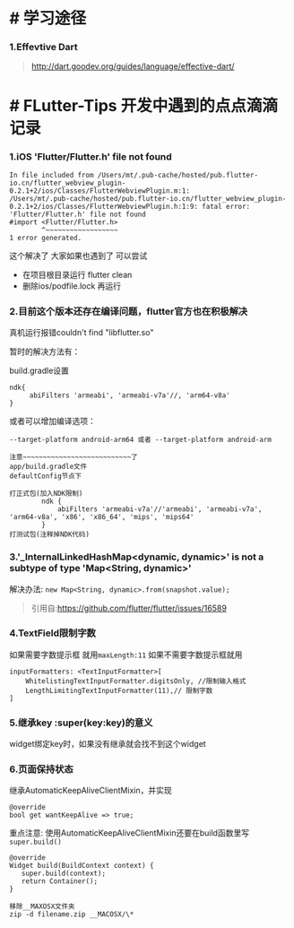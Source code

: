 # # 学习途径
   ### 1.Effevtive Dart
   >http://dart.goodev.org/guides/language/effective-dart/
# # FLutter-Tips 开发中遇到的点点滴滴记录
### 1.iOS 'Flutter/Flutter.h' file not found
    In file included from /Users/mt/.pub-cache/hosted/pub.flutter-io.cn/flutter_webview_plugin-0.2.1+2/ios/Classes/FlutterWebviewPlugin.m:1:
    /Users/mt/.pub-cache/hosted/pub.flutter-io.cn/flutter_webview_plugin-0.2.1+2/ios/Classes/FlutterWebviewPlugin.h:1:9: fatal error: 'Flutter/Flutter.h' file not found
    #import <Flutter/Flutter.h>
            ^~~~~~~~~~~~~~~~~~~
    1 error generated.
   
这个解决了 大家如果也遇到了 可以尝试
* 在项目根目录运行 flutter clean  
*  删除ios/podfile.lock 再运行

### 2.目前这个版本还存在编译问题，flutter官方也在积极解决
真机运行报错couldn't find "libflutter.so"

暂时的解决方法有：

build.gradle设置

```
ndk{
     abiFilters 'armeabi', 'armeabi-v7a'//, 'arm64-v8a'
}
```

或者可以增加编译选项：

```
--target-platform android-arm64 或者 --target-platform android-arm
```

```
注意~~~~~~~~~~~~~~~~~~~~~~~~~~~了
app/build.gradle文件
defaultConfig节点下

打正式包(加入NDK限制)
        ndk {
            abiFilters 'armeabi-v7a'//'armeabi', 'armeabi-v7a', 'arm64-v8a', 'x86', 'x86_64', 'mips', 'mips64'
        }
打测试包(注释掉NDK代码)
```
### 3.'_InternalLinkedHashMap<dynamic, dynamic>' is not a subtype of type 'Map<String, dynamic>' 
解决办法: ``new Map<String, dynamic>.from(snapshot.value);``

> 引用自:https://github.com/flutter/flutter/issues/16589

### 4.TextField限制字数
如果需要字数提示框 就用``maxLength:11``
如果不需要字数提示框就用 

```
inputFormatters: <TextInputFormatter>[
    WhitelistingTextInputFormatter.digitsOnly, //限制输入格式
    LengthLimitingTextInputFormatter(11),// 限制字数
]
```
### 5.继承key  :super(key:key)的意义
widget绑定key时，如果没有继承就会找不到这个widget

### 6.页面保持状态
   继承AutomaticKeepAliveClientMixin，并实现
   ```
   @override
   bool get wantKeepAlive => true;
   ```
   重点注意: 使用AutomaticKeepAliveClientMixin还要在build函数里写``super.build()``
   ```
   @override
   Widget build(BuildContext context) {
      super.build(context);
      return Container();
   }
   ```

```
移除__MAXOSX文件夹
zip -d filename.zip __MACOSX/\*
```
